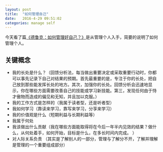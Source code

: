 ```yaml
---
layout: post
title:  "如何管理自己"
date:   2016-4-29 09:51:02
categories: manage self
---
```


今天看了篇[《德鲁克：如何管理好自己？》](https://mp.weixin.qq.com/s?__biz=MjM5NDI2NDU5Mw==&mid=2655255826&idx=3&sn=c466d4bb206a886dcaf94b97fe0404e8&scene=1&srcid=0427Ti9pxaP9gDSQ2NLGGQKu&key=b28b03434249256be4cf58800db1a480b117eefea99b6286bca6626961ff80145fc3abae617ad4ee39b6c0c164accc8f&ascene=0&uin=MTI4ODE0NQ%3D%3D&devicetype=iMac+MacBookPro10%2C1+OSX+OSX+10.11.4+build(15E65)&version=11020201&pass_ticket=BHrPm4xFU2KvBeif%2Bm6h8tkXBX8Jlh6L9k0LpX3bPA8%3D)是从管理个人入手，简要的说明了如何管理个人。

## 关键概念

* 我的长处是什么？（回馈分析法，每当做出重要决定或采取重要行动时，你都可以事先记录下自己对结果的预期。首先最重要的是，专注于你的长处，把自己放到那些能发挥长处的地方。其次，加强你的长处。回馈分析会迅速地显示，你在哪些方面需要改善自己的技能或学习新技能。第三，发现任何由于恃才傲物而造成的偏见和无知，并且加以克服。）
* 我的工作方式是怎样的（我属于读者型，还是听者型）
* 我如何学习（靠读来学习，靠写来学习，分享来学习）
* 我的价值观是什么（短期利益与长期利益等）
* 我属于何处
* 我该做出什么贡献（我在哪些方面能取得将在今后一年半内见效的结果？做什么，从何处着手，如何开始，目标是什么，在多长时间内完成。 ）
* 对人际关系负责 （其实是了解别人的一部分，管理与了解分不开，了解并理解是管理的一个重要组成部分）
